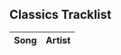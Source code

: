<div class="tracklist-section">
  <h2>Classics Tracklist</h2>
  <table class="tracklist-table" id="tracklist-table">
    <thead>
      <tr>
        <th>Song</th>
        <th>Artist</th>
      </tr>
    </thead>
    <tbody>
      <!-- Tracklist data will be inserted here by JavaScript -->
    </tbody>
  </table>
</div>

<script>
// Function to fetch CSV data
function loadTracklist() {
  fetch('/assets/tracklists/classics.csv')
    .then(response => response.text())
    .then(csvData => {
      const rows = csvData.split('\n').slice(1); // Remove header row
      const tableBody = document.querySelector('#tracklist-table tbody');
      rows.forEach(row => {
        const cols = row.split(',').map(col => col.replace(/(^"|"$)/g, '').trim()); // Remove quotes and trim

        if (cols.length > 1) {  // To avoid empty rows
          const tr = document.createElement('tr');
          const songTd = document.createElement('td');
          const artistTd = document.createElement('td');

          // Set text content for song and artist cells
          songTd.textContent = cols[0];
          artistTd.textContent = cols[1];

          // Add data-label attributes for responsive design
          songTd.setAttribute('data-label', 'Song');
          artistTd.setAttribute('data-label', 'Artist');

          // Append cells to the row
          tr.appendChild(songTd);
          tr.appendChild(artistTd);
          tableBody.appendChild(tr);
        }
      });
    })
    .catch(error => console.error('Error loading tracklist:', error));
}

// Call the function on page load
document.addEventListener('DOMContentLoaded', loadTracklist);
</script>
